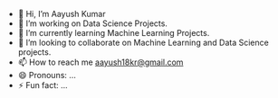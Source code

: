 - 👋 Hi, I’m Aayush Kumar
- 👀 I’m working on Data Science Projects.
- 🌱 I’m currently learning Machine Learning Projects.
- 💞️ I’m looking to collaborate on Machine Learning and Data Science projects.
- 📫 How to reach me aayush18kr@gmail.com
- 😄 Pronouns: ...
- ⚡ Fun fact: ...

<!---
Aaayussshhhhh/Aaayussshhhhh is a ✨ special ✨ repository because its `README.md` (this file) appears on your GitHub profile.
You can click the Preview link to take a look at your changes.
--->
